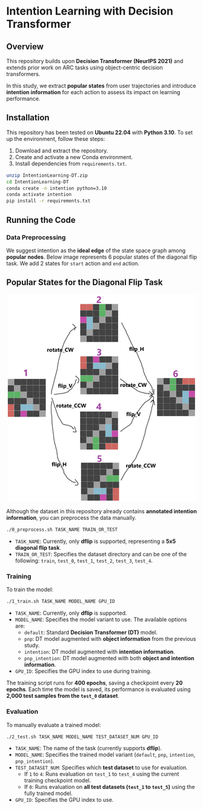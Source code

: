 # Intention Learning with Decision Transformer

## Overview

This repository builds upon **Decision Transformer (NeurIPS 2021)** and extends prior work on ARC tasks using object-centric decision transformers.

In this study, we extract **popular states** from user trajectories and introduce **intention information** for each action to assess its impact on learning performance.

## Installation

This repository has been tested on **Ubuntu 22.04** with **Python 3.10**. To set up the environment, follow these steps:

1. Download and extract the repository.
2. Create and activate a new Conda environment.
3. Install dependencies from `requirements.txt`.

```sh
unzip IntentionLearning-DT.zip  
cd IntentionLearning-DT  
conda create -n intention python=3.10  
conda activate intention  
pip install -r requirements.txt
```

## Running the Code

### Data Preprocessing

We suggest intention as the **ideal edge** of the state space graph among **popular nodes**. Below image represents 6 popular states of the diagonal flip task. We add 2 states for `start` action and `end` action.

## Popular States for the Diagonal Flip Task

<p align="center">
    <img src="figure/popular_states.png" width="500">
</p>

Although the dataset in this repository already contains **annotated intention information**, you can preprocess the data manually.

```sh
./0_preprocess.sh TASK_NAME TRAIN_OR_TEST
```

- `TASK_NAME`: Currently, only **dflip** is supported, representing a **5x5 diagonal flip task**.
- `TRAIN_OR_TEST`: Specifies the dataset directory and can be one of the following: `train`, `test_0`, `test_1`, `test_2`, `test_3`, `test_4`.  

### Training

To train the model:

```sh
./1_train.sh TASK_NAME MODEL_NAME GPU_ID
```

- `TASK_NAME`: Currently, only **dflip** is supported.
- `MODEL_NAME`: Specifies the model variant to use. The available options are:
  - `default`: Standard **Decision Transformer (DT)** model.
  - `pnp`: DT model augmented with **object information** from the previous study.
  - `intention`: DT model augmented with **intention information**.
  - `pnp_intention`: DT model augmented with both **object and intention information**.
- `GPU_ID`: Specifies the GPU index to use during training.

The training script runs for **400 epochs**, saving a checkpoint every **20 epochs**. Each time the model is saved, its performance is evaluated using **2,000 test samples from the `test_0` dataset**.

### Evaluation

To manually evaluate a trained model:

```sh
./2_test.sh TASK_NAME MODEL_NAME TEST_DATASET_NUM GPU_ID  
```

- `TASK_NAME`: The name of the task (currently supports **dflip**).
- `MODEL_NAME`: Specifies the trained model variant (`default`, `pnp`, `intention`, `pnp_intention`).
- `TEST_DATASET_NUM`: Specifies which **test dataset** to use for evaluation.  
  - If `1` to `4`: Runs evaluation on `test_1` to `test_4` using the current training checkpoint model.  
  - If `0`: Runs evaluation on **all test datasets (`test_1` to `test_5`)** using the fully trained model.
- `GPU_ID`: Specifies the GPU index to use.
